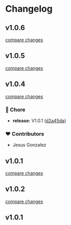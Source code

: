 # Changelog


## v1.0.6

[compare changes](https://github.com/Jesus-Glez60/nuxt-papa-parse/compare/v1.0.5...v1.0.6)

## v1.0.5

[compare changes](https://github.com/Jesus-Glez60/nuxt-papa-parse/compare/v1.0.4...v1.0.5)

## v1.0.4

[compare changes](https://github.com/Jesus-Glez60/nuxt-papa-parse/compare/v1.0.2...v1.0.4)

### 🏡 Chore

- **release:** V1.0.1 ([d2a45da](https://github.com/Jesus-Glez60/nuxt-papa-parse/commit/d2a45da))

### ❤️ Contributors

- Jesus Gonzalez

## v1.0.1

[compare changes](https://github.com/Jesus-Glez60/nuxt-papa-parse/compare/v1.0.2...v1.0.1)

## v1.0.2

[compare changes](https://github.com/Jesus-Glez60/nuxt-papa-parse/compare/v1.0.1...v1.0.2)

## v1.0.1

